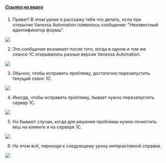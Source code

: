 ﻿##### [Ссылка на видео](https://youtu.be/EsIqUYSUIsQ)

001. Привет! В этом уроке я расскажу тебе что делать, если при открытии Vanessa Automation появилось сообщение: "Неизвестный идентификатор формы".

![](https://vanessa-files.do.bit-erp.ru/Doc/1.2.041.1/MD/Глава15/images/000_ПоявилосьСообщениеНеизвестныйИдентификаторФормы.png)

002. Это сообщение возникает после того, когда в одном и том же сеансе 1С открывались разные версии Vanessa Automation.

![](https://vanessa-files.do.bit-erp.ru/Doc/1.2.041.1/MD/Глава15/images/004_ПоявилосьСообщениеНеизвестныйИдентификаторФормы.png)

003. Обычно, чтобы исправить проблему, достаточно перезапустить текущий сеанс 1С.

![](https://vanessa-files.do.bit-erp.ru/Doc/1.2.041.1/MD/Глава15/images/007_ПоявилосьСообщениеНеизвестныйИдентификаторФормы.png)

004. Иногда, чтобы исправить проблему, бывает нужно перезапустить сервер 1С.

![](https://vanessa-files.do.bit-erp.ru/Doc/1.2.041.1/MD/Глава15/images/012_ПоявилосьСообщениеНеизвестныйИдентификаторФормы.png)

005. Но бывают случаи, когда для решения проблемы нужно почистить кеш на клиенте и на сервере 1С.

![](https://vanessa-files.do.bit-erp.ru/Doc/1.2.041.1/MD/Глава15/images/017_ПоявилосьСообщениеНеизвестныйИдентификаторФормы.png)

006. На этом всё, переходи к следующему уроку интерактивной справки.

![](https://vanessa-files.do.bit-erp.ru/Doc/1.2.041.1/MD/Глава15/images/020_ПоявилосьСообщениеНеизвестныйИдентификаторФормы.png)
